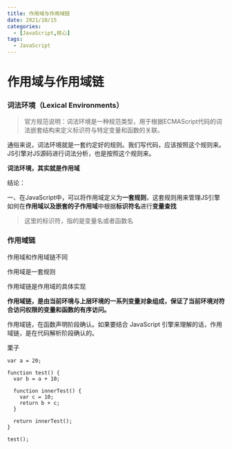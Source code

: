 ```yaml
---
title: 作用域与作用域链
date: 2021/10/15
categories:
  - [JavaScript,核心]
tags: 
  - JavaScript
---
```


# 作用域与作用域链

### 词法环境（Lexical Environments）

> 官方规范说明：词法环境是一种规范类型，用于根据ECMAScript代码的词法嵌套结构来定义标识符与特定变量和函数的关联。

通俗来说，词法环境就是一套约定好的规则。我们写代码，应该按照这个规则来。JS引擎对JS源码进行词法分析，也是按照这个规则来。

**词法环境，其实就是作用域**

结论：

一、在JavaScript中，可以将作用域定义为**一套规则**，这套规则用来管理JS引擎如何在**作用域以及嵌套的子作用域**中根据**标识符名**进行**变量查找**

> 这里的标识符，指的是变量名或者函数名

### 作用域链

作用域和作用域链不同

作用域是一套规则

作用域链是作用域的具体实现

**作用域链，是由当前环境与上层环境的一系列变量对象组成，保证了当前环境对符合访问权限的变量和函数的有序访问。**

作用域链，在函数声明阶段确认。如果要结合 JavaScript 引擎来理解的话，作用域链，是在代码解析阶段确认的。

栗子

```
var a = 20;

function test() {
  var b = a + 10;

  function innerTest() {
    var c = 10;
    return b + c;
  }

  return innerTest();
}

test();
```
